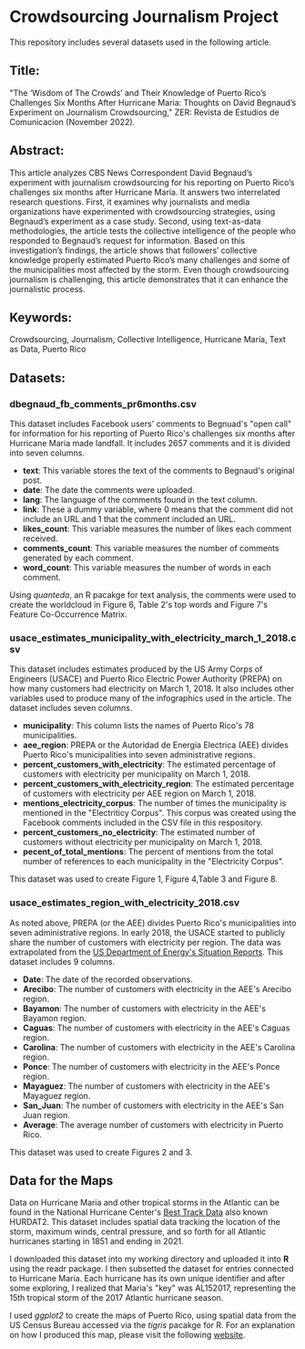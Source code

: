 # Crowdsourcing Journalism Project

This repository includes several datasets used in the following article.

## Title:

"The ‘Wisdom of The Crowds’ and Their Knowledge of Puerto Rico’s Challenges Six Months After Hurricane Maria: Thoughts on David Begnaud’s Experiment on Journalism Crowdsourcing," ZER: Revista de Estudios de Comunicacion (November 2022).

## Abstract: 

This article analyzes CBS News Correspondent David Begnaud’s experiment with journalism crowdsourcing for his reporting on Puerto Rico’s challenges six months after Hurricane María. It answers two interrelated research questions. First, it examines why journalists and media organizations have experimented with crowdsourcing strategies, using Begnaud’s experiment as a case study. Second, using text-as-data methodologies, the article tests the collective intelligence of the people who responded to Begnaud’s request for information. Based on this investigation’s findings, the article shows that followers’ collective knowledge properly estimated Puerto Rico’s many challenges and some of the municipalities most affected by the storm. Even though crowdsourcing journalism is challenging, this article demonstrates that it can enhance the journalistic process. 

## Keywords:

Crowdsourcing, Journalism, Collective Intelligence, Hurricane María, Text as Data, Puerto Rico

## Datasets:

### dbegnaud_fb_comments_pr6months.csv

This dataset includes Facebook users' comments to Begnuad's "open call" for information for his reporting of Puerto Rico's challenges six months after Hurricane Maria made landfall. It includes 2657 comments and it is divided into seven columns.

- **text**: This variable stores the text of the comments to Begnaud's original post.
- **date**: The date the comments were uploaded.
- **lang**: The language of the comments found in the text column.
- **link**: These a dummy variable, where 0 means that the comment did not include an URL and 1 that the comment included an URL.
- **likes_count**: This variable measures the number of likes each comment received.
- **comments_count**: This variable measures the number of comments generated by each comment.
- **word_count**: This variable measures the number of words in each comment.

Using *quanteda*, an R pacakge for text analysis, the comments were used to create the worldcloud in Figure 6, Table 2's top words and Figure 7's Feature Co-Occurrence Matrix.

### usace_estimates_municipality_with_electricity_march_1_2018.csv

This dataset includes estimates produced by the US Army Corps of Engineers (USACE) and Puerto Rico Electric Power Authority (PREPA) on how many customers had electricity on March 1, 2018. It also includes other variables used to produce many of the infographics used in the article. The dataset includes seven columns.

- **municipality**: This column lists the names of Puerto Rico's 78 municipalities.
- **aee_region**: PREPA or the Autoridad de Energia Electrica (AEE) divides Puerto Rico's municipalities into seven administrative regions.
- **percent_customers_with_electricity**: The estimated percentage of customers with electricity per municipality on March 1, 2018.
- **percent_customers_with_electricity_region**: The estimated percentage of customers with electricity per AEE region on March 1, 2018.
- **mentions_electricity_corpus**: The number of times the municipality is mentioned in the "Electriticy Corpus". This corpus was created using the Facebook comments included in the CSV file in this respository.
- **percent_customers_no_electricity**: The estimated number of customers without electricity per municipality on March 1, 2018.
- **pecent_of_total_mentions**: The percent of mentions from the total number of references to each municipality in the "Electricity Corpus".

This dataset was used to create Figure 1, Figure 4,Table 3 and Figure 8. 

### usace_estimates_region_with_electricity_2018.csv

As noted above, PREPA (or the AEE) divides Puerto Rico's municipalities into seven administrative regions. In early 2018, the USACE started to publicly share the number of customers with electricity per region. The data was extrapolated from the [US Department of Energy's Situation Reports](https://www.energy.gov/ceser/downloads/hurricanes-nate-maria-irma-and-harvey-situation-reports). This dataset includes 9 columns.

- **Date**: The date of the recorded observations.
- **Arecibo**: The number of customers with electricity in the AEE's Arecibo region.
- **Bayamon**: The number of customers with electricity in the AEE's Bayamon region.
- **Caguas**: The number of customers with electricity in the AEE's Caguas region. 
- **Carolina**: The number of customers with electricity in the AEE's Carolina region.
- **Ponce**: The number of customers with electricity in the AEE's Ponce region.
- **Mayaguez**: The number of customers with electricity in the AEE's Mayaguez region.
- **San_Juan**: The number of customers with electricity in the AEE's San Juan region.
- **Average**: The average number of customers with electricity in Puerto Rico.

This dataset was used to create Figures 2 and 3.

## Data for the Maps

<!-- wp:paragraph -->
<p>Data on Hurricane Maria and other tropical storms in the Atlantic can be found in the National Hurricane Center's <a href="https://www.nhc.noaa.gov/data/#marine" data-type="URL" data-id="https://www.nhc.noaa.gov/data/#marine">Best Track Data</a> also known HURDAT2. This dataset includes spatial data tracking the location of the storm, maximum winds, central pressure, and so forth for all Atlantic hurricanes starting in 1851 and ending in 2021. </p>
<!-- /wp:paragraph -->

<!-- wp:paragraph -->
<p>I downloaded this dataset into my working directory and uploaded it into <strong>R</strong> using the readr package. I then subsetted the dataset for entries connected to Hurricane Maria. Each hurricane has its own unique identifier and after some exploring, I realized that Maria's "key" was AL152017, representing the 15th tropical storm of the 2017 Atlantic hurricane season.</p>
<!-- /wp:paragraph -->

I used *ggplot2* to create the maps of Puerto Rico, using spatial data from the US Census Bureau accessed via the *tigris* pacakge for R. For an explanation on how I produced this map, please visit the following [website](https://worldpoliticsdatalab.org/resources/how-to-create-maps-in-r-with-the-ggplot2-package-part-2/).

